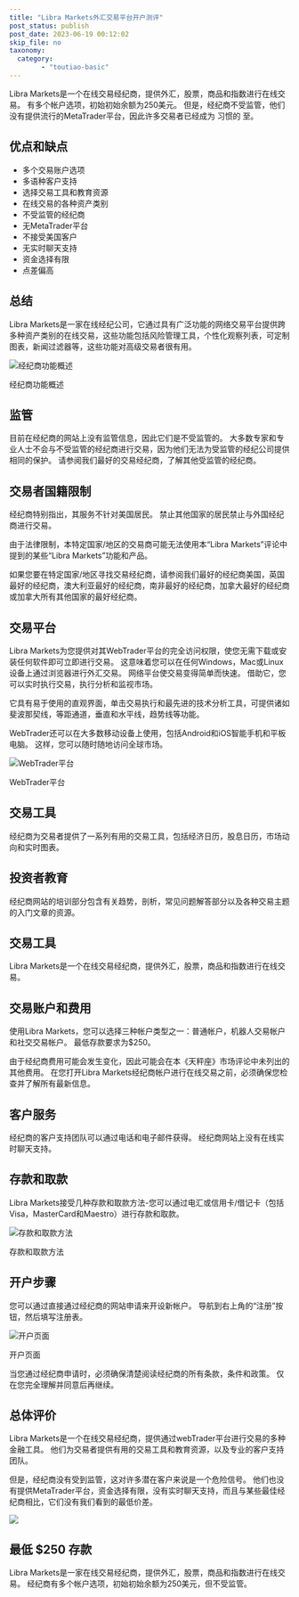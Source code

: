 ```yaml
---
title: "Libra Markets外汇交易平台开户测评"
post_status: publish
post_date: 2023-06-19 00:12:02
skip_file: no
taxonomy:
  category:
        - "toutiao-basic"
---
```


Libra Markets是一个在线交易经纪商，提供外汇，股票，商品和指数进行在线交易。 有多个帐户选项，初始初始余额为250美元。 但是，经纪商不受监管，他们没有提供流行的MetaTrader平台，因此许多交易者已经成为 习惯的 至。

## 优点和缺点

- 多个交易账户选项
- 多语种客户支持
- 选择交易工具和教育资源
- 在线交易的各种资产类别
- 不受监管的经纪商
- 无MetaTrader平台
- 不接受美国客户
- 无实时聊天支持
- 资金选择有限
- 点差偏高

## 总结

Libra Markets是一家在线经纪公司，它通过具有广泛功能的网络交易平台提供跨多种资产类别的在线交易，这些功能包括风险管理工具，个性化观察列表，可定制图表，新闻过滤器等，这些功能对高级交易者很有用。

![经纪商功能概述](https://cdn.fendou.la/funstoutiao/2020/11/Libra-Markets-Review-Broker-Features-Overview.png "经纪商功能概述")

经纪商功能概述

## 监管

目前在经纪商的网站上没有监管信息，因此它们是不受监管的。 大多数专家和专业人士不会与不受监管的经纪商进行交易，因为他们无法为受监管的经纪公司提供相同的保护。 请参阅我们最好的交易经纪商，了解其他受监管的经纪商。

## 交易者国籍限制

经纪商特别指出，其服务不针对美国居民。 禁止其他国家的居民禁止与外国经纪商进行交易。

由于法律限制，本特定国家/地区的交易商可能无法使用本“Libra Markets”评论中提到的某些“Libra Markets”功能和产品。

如果您要在特定国家/地区寻找交易经纪商，请参阅我们最好的经纪商美国，英国最好的经纪商，澳大利亚最好的经纪商，南非最好的经纪商，加拿大最好的经纪商或加拿大所有其他国家的最好经纪商。

## 交易平台

Libra Markets为您提供对其WebTrader平台的完全访问权限，使您无需下载或安装任何软件即可立即进行交易。 这意味着您可以在任何Windows，Mac或Linux设备上通过浏览器进行外汇交易。 网络平台使交易变得简单而快速。 借助它，您可以实时执行交易，执行分析和监视市场。

它具有易于使用的直观界面，单击交易执行和最先进的技术分析工具，可提供诸如斐波那契线，等距通道，垂直和水平线，趋势线等功能。

WebTrader还可以在大多数移动设备上使用，包括Android和iOS智能手机和平板电脑。 这样，您可以随时随地访问全球市场。

![WebTrader平台](https://cdn.fendou.la/funstoutiao/2020/11/Libra-Markets-Review-WebTrader-Platform-.png "WebTrader平台")

WebTrader平台

## 交易工具

经纪商为交易者提供了一系列有用的交易工具，包括经济日历，股息日历，市场动向和实时图表。

## 投资者教育

经纪商网站的培训部分包含有关趋势，剖析，常见问题解答部分以及各种交易主题的入门文章的资源。

## 交易工具

Libra Markets是一个在线交易经纪商，提供外汇，股票，商品和指数进行在线交易。

## 交易账户和费用

使用Libra Markets，您可以选择三种帐户类型之一：普通帐户，机器人交易帐户和社交交易帐户。 最低存款要求为$250。

由于经纪商费用可能会发生变化，因此可能会在本《天秤座》市场评论中未列出的其他费用。 在您打开Libra Markets经纪商帐户进行在线交易之前，必须确保您检查并了解所有最新信息。

## 客户服务

经纪商的客户支持团队可以通过电话和电子邮件获得。 经纪商网站上没有在线实时聊天支持。

## 存款和取款

Libra Markets接受几种存款和取款方法-您可以通过电汇或信用卡/借记卡（包括Visa，MasterCard和Maestro）进行存款和取款。

![存款和取款方法](https://cdn.fendou.la/funstoutiao/2020/11/Libra-Markets-Review-Deposit-Withdrawal-Methods.jpg "存款和取款方法")

存款和取款方法

## 开户步骤

您可以通过直接通过经纪商的网站申请来开设新帐户。 导航到右上角的“注册”按钮，然后填写注册表。

![开户页面](https://cdn.fendou.la/funstoutiao/2020/11/Libra-Markets-Review-Account-Opening-Page-.jpg "开户页面")

开户页面

当您通过经纪商申请时，必须确保清楚阅读经纪商的所有条款，条件和政策。 仅在您完全理解并同意后再继续。

## 总体评价

Libra Markets是一个在线交易经纪商，提供通过webTrader平台进行交易的多种金融工具。 他们为交易者提供有用的交易工具和教育资源，以及专业的客户支持团队。

但是，经纪商没有受到监管，这对许多潜在客户来说是一个危险信号。 他们也没有提供MetaTrader平台，资金选择有限，没有实时聊天支持，而且与某些最佳经纪商相比，它们没有我们看到的最低价差。

![](https://cdn.fendou.la/funstoutiao/2020/11/Libra-Markets-Logo.png)

## 最低 $250 存款

Libra Markets是一家在线交易经纪商，提供外汇，股票，商品和指数进行在线交易。 经纪商有多个帐户选项，初始初始余额为250美元，但不受监管。
